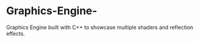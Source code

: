 # Graphics-Engine-
Graphics Engine built with C++ to showcase multiple shaders and reflection effects.  

